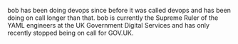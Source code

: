 bob has been doing devops since before it was called devops and has been doing on call longer than that.
bob is currently the Supreme Ruler of the YAML engineers at the UK Government Digital Services and has only recently stopped being on call for GOV.UK.


